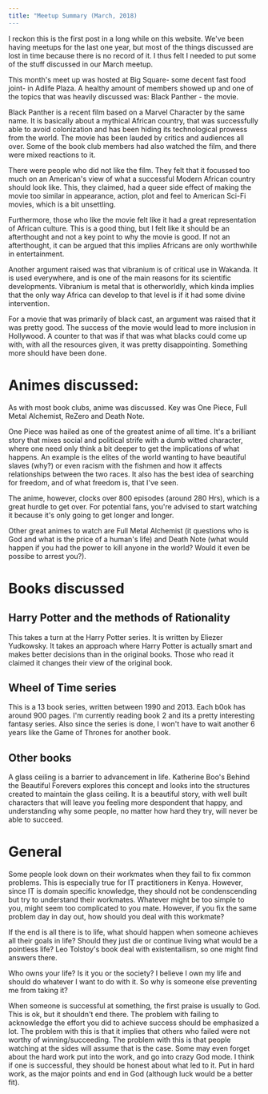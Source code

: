 ```yaml
---
title: "Meetup Summary (March, 2018)
---
```


I reckon this is the first post in a long while on this website.
We've been having meetups for the last one year, but most of the
things discussed are lost in time because there is no record of
it. I thus felt I needed to put some of the stuff discussed in our
March meetup.

This month's meet up was hosted at Big Square- some decent fast
food joint- in Adlife Plaza. A healthy amount of members showed up
and one of the topics that was heavily discussed was: Black
Panther - the movie.

Black Panther is a recent film based on a Marvel Character by the
same name. It is basically about a mythical African country, that
was successfully able to avoid colonization and has been hiding
its technological prowess from the world.  The movie has been
lauded by critics and audiences all over. Some of the book club
members had also watched the film, and there were mixed reactions
to it.

There were people who did not like the film. They felt that it
focussed too much on an American's view of what a successful
Modern African country should look like. This, they claimed, had a
queer side effect of making the movie too similar in appearance,
action, plot and feel to American Sci-Fi movies, which is a bit
unsettling.

Furthermore, those who like the movie felt like it had a great
representation of African culture. This is a good thing, but I
felt like it should be an afterthought and not a key point to why
the movie is good. If not an afterthought, it can be argued that
this implies Africans are only worthwhile in entertainment.

Another argument raised was that vibranium is of critical use in
Wakanda. It is used everywhere, and is one of the main reasons for
its scientific developments. Vibranium is metal that is
otherworldly, which kinda implies that the only way Africa can
develop to that level is if it had some divine intervention.

For a movie that was primarily of black cast, an argument was
raised that it was pretty good. The success of the movie would
lead to more inclusion in Hollywood. A counter to that was if that
was what blacks could come up with, with all the resources given,
it was pretty disappointing. Something more should have been done.

# Animes discussed:

As with most book clubs, anime was discussed. Key was One Piece,
Full Metal Alchemist, ReZero and Death Note.

One Piece was hailed as one of the greatest anime of all time.
It's a brilliant story that mixes social and political strife
with a dumb witted character, where one need only think a bit
deeper to get the implications of what happens. An example is the
elites of the world wanting to have beautiful slaves (why?) or
even racism with the fishmen and how it affects relationships
between the two races. It also has the best idea of searching for
freedom, and of what freedom is, that I've seen.

The anime, however, clocks over 800 episodes (around 280 Hrs),
which is a great hurdle to get over. For potential fans, you're
advised to start watching it because it's only going to get longer
and longer.

Other great animes to watch are Full Metal Alchemist (it questions
who is God and what is the price of a human's life) and Death Note
(what would happen if you had the power to kill anyone in the
world? Would it even be possibe to arrest you?).

# Books discussed

## Harry Potter and the methods of Rationality
This takes a turn at the Harry Potter series. It is written by
Eliezer Yudkowsky. It takes an approach where Harry Potter is
actually smart and makes better decisions than in the original
books. Those who read it claimed it changes their view of the
original book.

## Wheel of Time series
This is a 13 book series, written between 1990 and 2013. Each
b0ok has around 900 pages. I'm currently reading book 2 and its
a pretty interesting fantasy series. Also since the series is
done, I won't have to wait another 6 years like the Game of
Thrones for another book.

## Other books
A glass ceiling is a barrier to advancement in life. Katherine
Boo's Behind the Beautiful Forevers explores this concept and
looks into the structures created to maintain the glass ceiling.
It is a beautiful story, with well built characters that will
leave you feeling more despondent that happy, and understanding
why some people, no matter how hard they try, will never be able
to succeed.

# General
Some people look down on their workmates when they fail to fix
common problems. This is especially true for IT practitioners in
Kenya. However, since IT is domain specific knowledge, they should
not be condenscending but try to understand their workmates.
Whatever might be too simple to you, might seem too complicated to
you mate. However, if you fix the same problem day in day out, how
should you deal with this workmate?

If the end is all there is to life, what should happen when
someone achieves all their goals in life? Should they just die or
continue living what would be a pointless life? Leo Tolstoy's book
deal with existentailism, so one might find answers there. 

Who owns your life? Is it you or the society? I believe I own my
life and should do whatever I want to do with it. So why is
someone else preventing me from taking it?

When someone is successful at something, the first praise is
usually to God. This is ok, but it shouldn't end there. The
problem with failing to acknowledge the effort you did to achieve
success should be emphasized a lot. The problem with this is that
it implies that others who failed were not worthy of
winning/succeeding. The problem with this is that people watching
at the sides will assume that is the case. Some may even forget
about the hard work put into the work, and go into crazy God mode.
I think if one is successful, they should be honest about what led
to it. Put in hard work, as the major points and end in God
(although luck would be a better fit).
